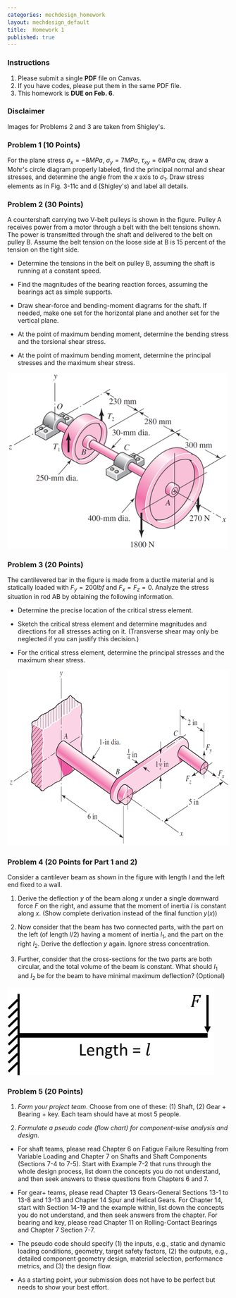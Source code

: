 ```yaml
---
categories: mechdesign_homework
layout: mechdesign_default
title:  Homework 1
published: true
---
```

<style TYPE="text/css">
code.has-jax {font: inherit; font-size: 100%; background: inherit; border: inherit;}
</style>
<script type="text/x-mathjax-config">
MathJax.Hub.Config({
    tex2jax: {
        inlineMath: [['$','$'], ['\\(','\\)']],
        skipTags: ['script', 'noscript', 'style', 'textarea', 'pre'] // removed 'code' entry
    }
});
MathJax.Hub.Queue(function() {
    var all = MathJax.Hub.getAllJax(), i;
    for(i = 0; i < all.length; i += 1) {
        all[i].SourceElement().parentNode.className += ' has-jax';
    }
});
</script>
<script type="text/javascript" async
  src="https://cdnjs.cloudflare.com/ajax/libs/mathjax/2.7.1/MathJax.js?config=TeX-AMS-MML_HTMLorMML">
</script>

### Instructions

1. Please submit a single **PDF** file on Canvas.
2. If you have codes, please put them in the same PDF file.
3. This homework is **DUE on Feb. 6**.

### Disclaimer
Images for Problems 2 and 3 are taken from Shigley's.


### Problem 1 (10 Points)

For the plane stress $\sigma_x = -8MPa$, $\sigma_y = 7MPa$, $\tau_{xy} = 6MPa$ cw, 
draw a Mohr's circle diagram properly labeled,
   find the principal normal and shear stresses, and determine the angle from the 
   $x$ axis to $\sigma_1$. 
   Draw stress elements as in Fig. 3-11c and d (Shigley's) and label all details.


### Problem 2 (30 Points)

A countershaft carrying two V-belt pulleys is shown in the figure. Pulley A receives power from a
   motor through a belt with the belt tensions shown. The power is transmitted through the shaft and
   delivered to the belt on pulley B. Assume the belt tension on the loose side at B is 15 percent of
   the tension on the tight side.
   
   * Determine the tensions in the belt on pulley B, assuming the shaft is running at a constant
   speed.
   
   * Find the magnitudes of the bearing reaction forces, assuming the bearings act as simple
   supports.
   
   * Draw shear-force and bending-moment diagrams for the shaft. If needed, make one set for the
   horizontal plane and another set for the vertical plane.
   
   * At the point of maximum bending moment, determine the bending stress and the torsional
   shear stress.
   
   * At the point of maximum bending moment, determine the principal stresses and the maximum
   shear stress.
   
<img src="/_images/mechdesign/hw1_3.png" alt="Drawing" style="height: 400px;"/> 

### Problem 3 (20 Points)

The cantilevered bar in the figure is made from a ductile material and is statically loaded with
  $F_y = 200lbf$ and 
  $F_x = F_z = 0$. Analyze the stress situation in rod AB by obtaining the following
   information.
   
   * Determine the precise location of the critical stress element.
   
   * Sketch the critical stress element and determine magnitudes and directions for all stresses acting
   on it. (Transverse shear may only be neglected if you can justify this decision.)
   
   * For the critical stress element, determine the principal stresses and the maximum shear stress.
   
<img src="/_images/mechdesign/hw1_4.png" alt="Drawing" style="height: 400px;"/> 

### Problem 4 (20 Points for Part 1 and 2)

Consider a cantilever beam as shown in the figure with length 
$l$ and the left end fixed to a wall.

1. Derive the deflection $y$  of the beam along 
$x$ under a single downward force $F$ on the right,
and assume that the moment of inertia $I$  is constant along 
$x$. 
(Show complete derivation instead of the final function 
$y(x)$) 

2. Now consider that the beam has two connected parts, with the part on the left (of length 
$l/2$) having a moment of 
inertia 
$I_1$, 
and the part on the right 
$I_2$. 
Derive the deflection $y$ again.
 Ignore stress concentration.

3. Further, consider that the cross-sections for the two parts are both circular, and the total volume
of the beam is constant. What should 
$I_1$ and 
$I_2$ be for the beam to have minimal maximum deflection? (Optional)

<img src="/_images/mechdesign/hw1_5.png" alt="Drawing" style="height: 200px;"/> 

### Problem 5 (20 Points)

1. *Form your project team*. Choose from one of these: (1) Shaft, (2) Gear + Bearing + key. Each team should have at most 5 people.

2. *Formulate a pseudo code (flow chart) for component-wise analysis and design*. 

* For shaft teams, please read Chapter 6 on Fatigue Failure Resulting from Variable Loading and 
Chapter 7 on Shafts and Shaft Components (Sections 7-4 to 7-5). Start with Example 7-2 that runs through the whole design process, 
list down the concepts you do not understand, and then seek answers to these questions from Chapters 6 and 7. 

* For gear+ teams, please read Chapter 13 Gears-General Sections 13-1 to 13-8 and 13-13 and 
Chapter 14 Spur and Helical Gears. For Chapter 14, start with Section 14-19 and the example within, list down 
the concepts you do not understand, and then seek answers from the chapter. For bearing and key, 
please read Chapter 11 on Rolling-Contact Bearings and Chapter 7 Section 7-7. 

* The pseudo code should specify (1) the inputs, e.g., 
static and dynamic loading conditions, geometry, target safety factors, (2) the outputs, e.g., 
detailed component geometry design, material selection, performance metrics, and (3) the design flow.

* As a starting point, your submission does not have to be perfect but needs to show your best effort.